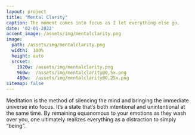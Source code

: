 ```yaml
---
layout: project
title: "Mental Clarity"
caption: The moment comes into focus as I let everything else go.
date: '02-01-2022'
accent_image: /assets/img/mentalclarity.png   
image: 
  path: /assets/img/mentalclarity.png
  width:  100%
  height: auto
  srcset: 
    1920w: /assets/img/mentalclarity.png
    960w:  /assets/img/mentalclarity@0,5x.png
    480w:  /assets/img/mentalclarity@0,25x.png
sitemap: false
---
```


  Meditation is the method of silencing the mind and bringing the immediate universe into focus. It’s a state that’s both intentional and unintentional at the same time. By remaining equanomous to your emotions as they wash over you, one ultimately realizes everything as a distraction to simply “being”.